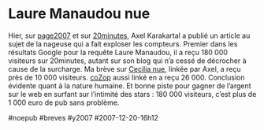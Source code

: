 # Laure Manaudou nue

Hier, sur [page2007](http://cozop.com/page2007_com/laure_manaudou_nue) et sur [20minutes](http://axelkarakartal.blog.20minutes.fr/), Axel Karakartal a publié un article au sujet de la nageuse qui a fait exploser les compteurs. Premier dans les résultats Google pour la requête Laure Manaudou, il a reçu 180 000 visiteurs sur 20minutes, autant sur son blog qui n’a cessé de décrocher à cause de la surcharge. Ma brève sur [Cecilia nue](../10/cecilia-a-poil.md), linkée par Axel, a reçu près de 10 000 visiteurs. [coZop](http://cozop.com/page2007_com/laure_manaudou_nue) aussi linké en a reçu 26 000. Conclusion évidente quant à la nature humaine. Et bonne piste pour gagner de l’argent sur le web en surfant sur l’intimité des stars : 180 000 visiteurs, c’est plus de 1 000 euro de pub sans problème.

#noepub #breves #y2007 #2007-12-20-16h12
